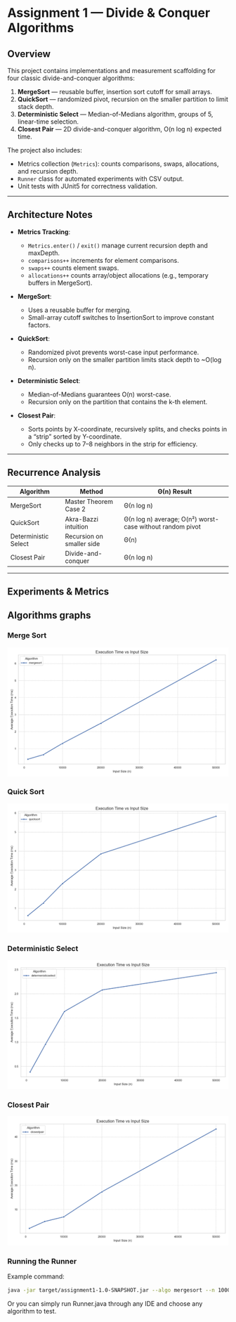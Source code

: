 # Assignment 1 — Divide & Conquer Algorithms

## Overview
This project contains implementations and measurement scaffolding for four classic divide-and-conquer algorithms:

1. **MergeSort** — reusable buffer, insertion sort cutoff for small arrays.
2. **QuickSort** — randomized pivot, recursion on the smaller partition to limit stack depth.
3. **Deterministic Select** — Median-of-Medians algorithm, groups of 5, linear-time selection.
4. **Closest Pair** — 2D divide-and-conquer algorithm, O(n log n) expected time.

The project also includes:
- Metrics collection (`Metrics`): counts comparisons, swaps, allocations, and recursion depth.
- `Runner` class for automated experiments with CSV output.
- Unit tests with JUnit5 for correctness validation.

---

## Architecture Notes
- **Metrics Tracking**:
    - `Metrics.enter()` / `exit()` manage current recursion depth and maxDepth.
    - `comparisons++` increments for element comparisons.
    - `swaps++` counts element swaps.
    - `allocations++` counts array/object allocations (e.g., temporary buffers in MergeSort).

- **MergeSort**:
    - Uses a reusable buffer for merging.
    - Small-array cutoff switches to InsertionSort to improve constant factors.

- **QuickSort**:
    - Randomized pivot prevents worst-case input performance.
    - Recursion only on the smaller partition limits stack depth to ~O(log n).

- **Deterministic Select**:
    - Median-of-Medians guarantees O(n) worst-case.
    - Recursion only on the partition that contains the k-th element.

- **Closest Pair**:
    - Sorts points by X-coordinate, recursively splits, and checks points in a “strip” sorted by Y-coordinate.
    - Only checks up to 7–8 neighbors in the strip for efficiency.

---

## Recurrence Analysis

| Algorithm           | Method                   | Θ(n) Result |
|--------------------|--------------------------|------------|
| MergeSort           | Master Theorem Case 2    | Θ(n log n) |
| QuickSort           | Akra-Bazzi intuition     | Θ(n log n) average; O(n²) worst-case without random pivot |
| Deterministic Select| Recursion on smaller side| Θ(n)       |
| Closest Pair        | Divide-and-conquer       | Θ(n log n) |

---

## Experiments & Metrics
## Algorithms graphs
### Merge Sort
![Merge Sort](images/mergesort.png)
### Quick Sort
![Quick Sort](images/quicksort.png)
### Deterministic Select
![Deterministic Select](images/select.png)
### Closest Pair
![Closest Pair](images/closest.png)


### Running the Runner
Example command:

```bash
java -jar target/assignment1-1.0-SNAPSHOT.jar --algo mergesort --n 100000 --runs 3 --out target/results.csv
```
Or you can simply run Runner.java through any IDE and choose any algorithm to test.


